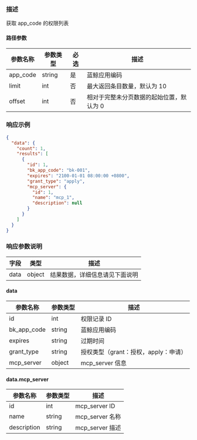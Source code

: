 ### 描述

获取 app_code 的权限列表

#### 路径参数

| 参数名称      | 参数类型 | 必选 | 描述                    |
|-----------| -------- |----|-----------------------|
| app_code  | string   | 是  | 蓝鲸应用编码                |
| limit     | int      | 否  | 最大返回条目数量，默认为 10       |
| offset    | int      | 否  | 相对于完整未分页数据的起始位置，默认为 0 |


### 响应示例

```json
{
  "data": {
    "count": 1,
    "results": [
      {
        "id": 1,
        "bk_app_code": "bk-001",
        "expires": "2100-01-01 08:00:00 +0800",
        "grant_type": "apply",
        "mcp_server": {
          "id": 1,
          "name": "mcp_1",
          "description": null
        }
      }
    ]
  }
}
```

### 响应参数说明

| 字段    | 类型   | 描述                               |
| ------- | ------ | ---------------------------------- |
| data    | object | 结果数据，详细信息请见下面说明     |


#### data

| 参数名称         | 参数类型   | 描述                       |
|--------------|--------|--------------------------|
| id           | int    | 权限记录 ID                  |
| bk_app_code  | string | 蓝鲸应用编码                   |
| expires      | string | 过期时间                     |
| grant_type   | string | 授权类型（grant：授权，apply：申请）  |
| mcp_server   | object | mcp_server 信息            |


#### data.mcp_server

| 参数名称          | 参数类型    | 描述              |
|---------------|---------|-----------------|
| id            | int     | mcp_server ID   |
| name          | string  | mcp_server 名称   |
| description   | string  | mcp_server 描述   |

